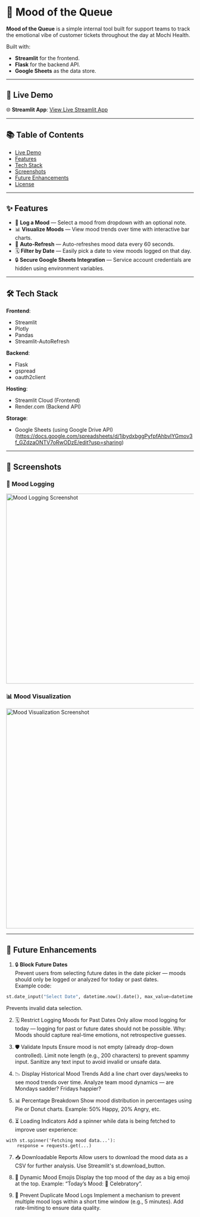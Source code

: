 # 📝 Mood of the Queue

**Mood of the Queue** is a simple internal tool built for support teams to track the emotional vibe of customer tickets throughout the day at Mochi Health.

Built with:
- **Streamlit** for the frontend.
- **Flask** for the backend API.
- **Google Sheets** as the data store.

---

## 🚀 Live Demo

🌐 **Streamlit App**: [View Live Streamlit App](https://your-streamlit-app.streamlit.app)

---

## 📚 Table of Contents
- [Live Demo](#-live-demo)
- [Features](#-features)
- [Tech Stack](#-tech-stack)
- [Screenshots](#-screenshots)
- [Future Enhancements](#-future-enhancements)
- [License](#-license)

---

## ✨ Features

- 📝 **Log a Mood** — Select a mood from dropdown with an optional note.
- 📊 **Visualize Moods** — View mood trends over time with interactive bar charts.
- 🔄 **Auto-Refresh** — Auto-refreshes mood data every 60 seconds.
- 🗓️ **Filter by Date** — Easily pick a date to view moods logged on that day.
- 🔒 **Secure Google Sheets Integration** — Service account credentials are hidden using environment variables.

---

## 🛠️ Tech Stack

**Frontend**:
- Streamlit
- Plotly
- Pandas
- Streamlit-AutoRefresh

**Backend**:
- Flask
- gspread
- oauth2client

**Hosting**:
- Streamlit Cloud (Frontend)
- Render.com (Backend API)

**Storage**:
- Google Sheets (using Google Drive API) (https://docs.google.com/spreadsheets/d/1ibydxbggPyfpfAhbvlYGmov3f_GZdzaONTV7oRwODzE/edit?usp=sharing)

---

## 📸 Screenshots

### 📝 Mood Logging
<img width="510" alt="Mood Logging Screenshot" src="https://github.com/user-attachments/assets/84458380-3ea3-4008-877b-53de2ae35a9d" />

### 📊 Mood Visualization
<img width="591" alt="Mood Visualization Screenshot" src="https://github.com/user-attachments/assets/b28a9db7-7a76-40f3-b414-22207cfa9571" />

---

## 🚀 Future Enhancements

1. 🔒 **Block Future Dates**  
Prevent users from selecting future dates in the date picker — moods should only be logged or analyzed for today or past dates.  
Example code:
```python
st.date_input("Select Date", datetime.now().date(), max_value=datetime.now().date())
```
Prevents invalid data selection.

2. 🗓️ Restrict Logging Moods for Past Dates
Only allow mood logging for today — logging for past or future dates should not be possible.
Why: Moods should capture real-time emotions, not retrospective guesses.

3. 🛡️ Validate Inputs
Ensure mood is not empty (already drop-down controlled).
Limit note length (e.g., 200 characters) to prevent spammy input.
Sanitize any text input to avoid invalid or unsafe data.

4. 📉 Display Historical Mood Trends
Add a line chart over days/weeks to see mood trends over time.
Analyze team mood dynamics — are Mondays sadder? Fridays happier?

5. 📊 Percentage Breakdown
Show mood distribution in percentages using Pie or Donut charts.
Example: 50% Happy, 20% Angry, etc.

6. ⏳ Loading Indicators
Add a spinner while data is being fetched to improve user experience:
```
with st.spinner('Fetching mood data...'):
    response = requests.get(...)
```
7. 📥 Downloadable Reports
Allow users to download the mood data as a CSV for further analysis.
Use Streamlit's st.download_button.

8. 🎨 Dynamic Mood Emojis
Display the top mood of the day as a big emoji at the top.
Example: “Today’s Mood: 🎉 Celebratory”.

9. 🚨 Prevent Duplicate Mood Logs
Implement a mechanism to prevent multiple mood logs within a short time window (e.g., 5 minutes).
Add rate-limiting to ensure data quality.
